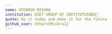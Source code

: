```yaml
---
name: UTKARSH MISHRA 
institution: KIET GROUP OF INSTITUTUIONS🚩 
quote: Do it today and make it for the future
github_user: UtkarshMishra12
---
```

